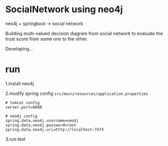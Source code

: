 # SocialNetwork using neo4j
neo4j + springboot -> social network

Building multi-valued decision diagram from social network to evaluate the trust score from some one to the other.

Developing...

# run

1.install neo4j

2.modify spring config `src/main/resources/application.properties`

```
# tomcat config
server.port=8080

# neo4j config
spring.data.neo4j.username=neo4j
spring.data.neo4j.password=root
spring.data.neo4j.uri=http://localhost:7474
```

3.run test

